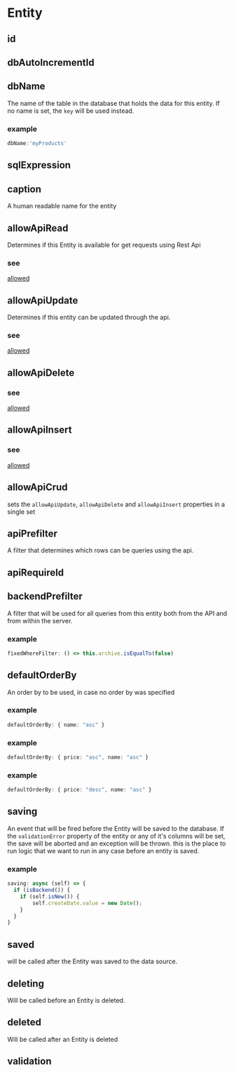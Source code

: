 # Entity
## id
## dbAutoIncrementId
## dbName
The name of the table in the database that holds the data for this entity.
If no name is set, the `key` will be used instead.
### example
```ts
dbName:'myProducts'
```

## sqlExpression
## caption
A human readable name for the entity
## allowApiRead
Determines if this Entity is available for get requests using Rest Api
### see
[allowed](http://remult.github.io/guide/allowed.html)
## allowApiUpdate
Determines if this entity can be updated through the api.
### see
[allowed](http://remult.github.io/guide/allowed.html)
## allowApiDelete
### see
[allowed](http://remult.github.io/guide/allowed.html)
## allowApiInsert
### see
[allowed](http://remult.github.io/guide/allowed.html)
## allowApiCrud
sets  the `allowApiUpdate`, `allowApiDelete` and `allowApiInsert` properties in a single set
## apiPrefilter
A filter that determines which rows can be queries using the api.
## apiRequireId
## backendPrefilter
A filter that will be used for all queries from this entity both from the API and from within the server.
### example
```ts
fixedWhereFilter: () => this.archive.isEqualTo(false)
```

## defaultOrderBy
An order by to be used, in case no order by was specified
### example
```ts
defaultOrderBy: { name: "asc" }
```

### example
```ts
defaultOrderBy: { price: "asc", name: "asc" }
```

### example
```ts
defaultOrderBy: { price: "desc", name: "asc" }
```

## saving
An event that will be fired before the Entity will be saved to the database.
If the `validationError` property of the entity or any of it's columns will be set, the save will be aborted and an exception will be thrown.
this is the place to run logic that we want to run in any case before an entity is saved.
### example
```ts
saving: async (self) => {
  if (isBackend()) {
    if (self.isNew()) {
        self.createDate.value = new Date();
    }
  }
}
```

## saved
will be called after the Entity was saved to the data source.
## deleting
Will be called before an Entity is deleted.
## deleted
Will be called after an Entity is deleted
## validation

